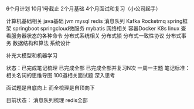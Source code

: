 6个月计划 10月1号截止
2个月基础 4个月面试和复习（小公司起手）

计算机基础相关 
java基础 
jvm
mysql
redis
消息队列 Kafka Rocketmq
spring框架 springboot springcloud微服务 mybatis
网络相关 
容器Docker K8s
linux 查看服务器状态的各种命令
分布式系统相关 分布式锁 分布式一致性协议 分布式事务
数据结构和算法
系统设计

补充大模型和机器学习

状态：已完成笔记梳理 已完成全部 已完成全部并复习N次
一周一主题
笔记标准：相关名词的思维导图  100道相关面试题 深入思考

面试题是自底向上 而全梳理是自顶向下


目前状态：
消息队列梳理 
redis全部




